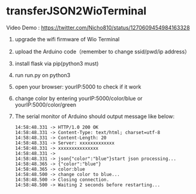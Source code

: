 # transferJSON2WioTerminal
Video Demo : https://twitter.com/Nicho810/status/1270609454984163328



1. upgrade the wifi firmware of Wio Terminal

2. upload the Arduino code（remember to change ssid/pwd/ip address）

3. install flask via pip(python3 must)

4. run run.py on python3

5. open your browser: yourIP:5000 to check if it work

6. change color by entering yourIP:5000/color/blue or yourIP:5000/color/green

7. The serial monitor of Arduino should output message like below:

   ```
   14:58:48.331 -> HTTP/1.0 200 OK
   14:58:48.331 -> Content-Type: text/html; charset=utf-8
   14:58:48.331 -> Content-Length: 20
   14:58:48.331 -> Server: xxxxxxxxxxxxx
   14:58:48.331 -> xxxxxxxxxxxxxxx
   14:58:48.331 -> 
   14:58:48.331 -> json{"color":"blue"}start json processing...
   14:58:48.365 -> {"color":"blue"}
   14:58:48.365 -> color:blue
   14:58:48.500 -> change color to blue...
   14:58:48.500 -> Closing connection.
   14:58:48.500 -> Waiting 2 seconds before restarting...
   ```
   
   


